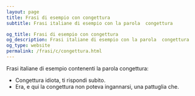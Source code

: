 ```yaml
---
layout: page
title: Frasi di esempio con congettura 
subtitle: Frasi italiane di esempio con la parola  congettura

og_title: Frasi di esempio con congettura 
og_description: Frasi italiane di esempio con la parola  congettura
og_type: website
permalink: /frasi/c/congettura.html
---
```


Frasi italiane di esempio contenenti la parola congettura:


- Congettura idiota, ti rispondi subito.
- Era, e qui la congettura non poteva ingannarsi, una pattuglia che.
